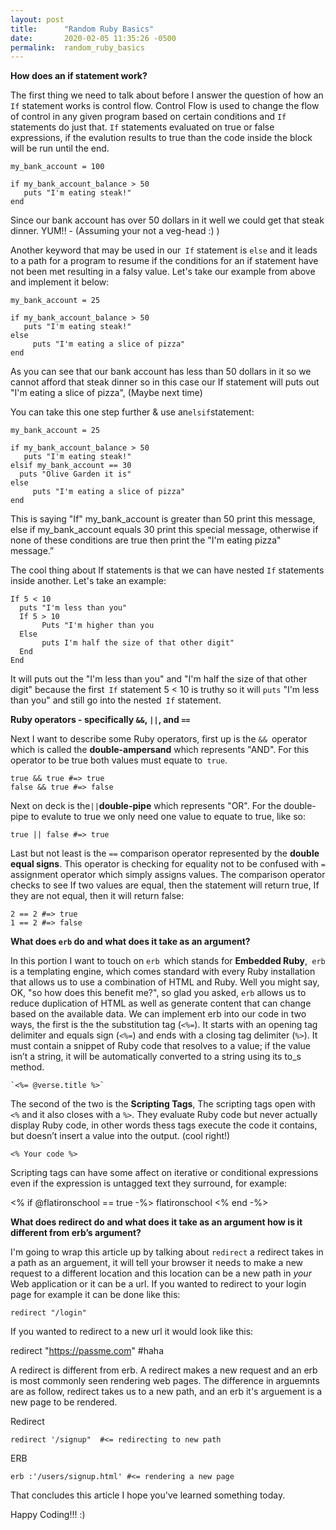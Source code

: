 ```yaml
---
layout: post
title:      "Random Ruby Basics"
date:       2020-02-05 11:35:26 -0500
permalink:  random_ruby_basics
---
```



**How does an if statement work?** 

The first thing we need to talk about before I answer the question of how an` If` statement works is control flow. Control Flow is used to change the flow of control in any given program based on certain conditions and `If` statements do just that. `If` statements evaluated on true or false expressions, if the evalution results to true than the code inside the block will be run until the end.

```
my_bank_account = 100

if my_bank_account_balance > 50
   puts "I'm eating steak!"
end   
```

Since our bank account has over 50 dollars in it well we could get that steak dinner. YUM!! - (Assuming your not a veg-head :) )

Another  keyword that may be used in our` If` statement is  `else` and it leads to a path for a program to resume if the conditions for an if statement have not been met resulting in a falsy value. Let's take our example from above and implement it below:

```
my_bank_account = 25

if my_bank_account_balance > 50
   puts "I'm eating steak!"
else
	 puts "I'm eating a slice of pizza"
end   
```

As you can see that our bank account has less than 50 dollars in it so we cannot afford that steak dinner so in this case our If statement will puts out "I'm eating a slice of pizza", (Maybe next time)

You can take this one step further & use an` elsif `statement:

```
my_bank_account = 25

if my_bank_account_balance > 50
   puts "I'm eating steak!"
elsif my_bank_account == 30
  puts "Olive Garden it is"
else
	 puts "I'm eating a slice of pizza"
end   
```

This is saying "If" my_bank_account is greater than 50 print this message, else if my_bank_account equals 30 print this special message, otherwise if none of these conditions are true then print the "I'm eating pizza" message.”


The cool thing about If statements is that we can have nested `If` statements inside another. Let's take an example:

```
If 5 < 10
  puts "I'm less than you"
  If 5 > 10
       Puts "I'm higher than you
  Else
       puts I'm half the size of that other digit"
  End
End
```

It will puts out the "I'm less than you" and  "I'm half the size of that other digit" because the first` If` statement 5 < 10 is truthy so it will `puts` "I'm less than you" and still go into the nested` If` statement.


**Ruby operators - specifically `&&`, `||`, and `==`**

Next I want to describe some Ruby operators, first up is the `&& `operator which is called the **double-ampersand** which represents "AND". For this operator to be true both values must equate to` true`.

```
true && true #=> true
false && true #=> false
```

Next on deck is the` || `**double-pipe** which represents "OR". For the double-pipe to evalute to true we only need one value to equate to true, like so:

```
true || false #=> true
```

Last but not least is the `==` comparison operator represented by the **double equal signs**. This operator is checking for equality not to be confused with `=` assignment operator which simply assigns values. The comparison operator checks to see  If two values are equal, then the statement will return true, If they are not equal, then it will return false:

```
2 == 2 #=> true
1 == 2 #=> false
```


**What does `erb` do and what does it take as an argument?**

 In this portion I want to touch on `erb `which stands for **Embedded Ruby**,` erb` is a templating engine, which comes standard with every Ruby installation that allows us to use a combination of HTML and Ruby. Well you might say, OK, "so how does this benefit me?", so glad you asked,  `erb` allows us to reduce duplication of HTML as well as generate content that can change based on the available data.   We can implement erb into our code in two ways, the first is the the substitution tag (`<%=`). It starts with an opening tag delimiter and equals sign (`<%=`) and ends with a closing tag delimiter (`%>`).  It must contain a snippet of Ruby code that resolves to a value; if the value isn’t a string, it will be automatically converted to a string using its to_s method.  
	
	`<%= @verse.title %>`


The second of the two is the **Scripting Tags**, The scripting tags open with `<%` and it also closes with a `%>`. They evaluate  Ruby code but  never actually display Ruby code, in other words thess tags execute the code it contains, but doesn’t insert a value into the output. (cool right!)

`<% Your code %>`

Scripting tags can have some affect on iterative or conditional expressions even if the expression is untagged text they surround, for example:

<% if @flatironschool == true -%>
      flatironschool
    <% end -%>


**What does redirect do and what does it take as an argument how is it different from erb’s argument?**

I'm going to wrap this article up by talking about `redirect` a redirect takes in a path as an arguement, it will tell your  browser it needs to make a new request to a different location and this location can be a new path in *your* Web application or it can be a url. If you wanted to redirect to your login page for example it can be done like this:

`redirect "/login"`

If you wanted to redirect to a new url it would look like this:

redirect "https://passme.com" #haha

A redirect is different from erb. A redirect makes a new request and an erb is most commonly seen rendering web pages. The difference in arguemnts are as follow, redirect takes us to a new path, and an erb it's arguement is a new page to be rendered. 

Redirect 

`redirect '/signup"  #<= redirecting to new path`

ERB

`erb :'/users/signup.html' #<= rendering a new page`

That concludes this article I hope you've learned something today.

Happy Coding!!! :)

